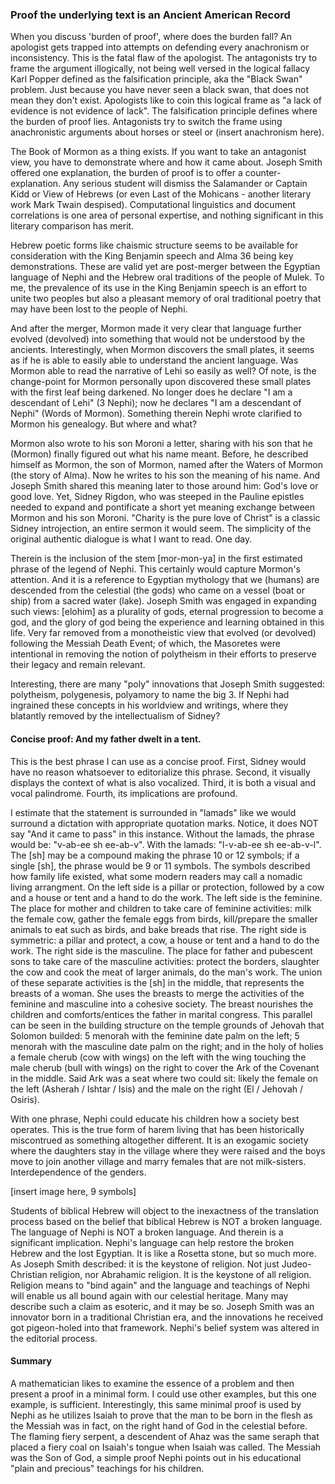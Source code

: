 ### Proof the underlying text is an Ancient American Record 

When you discuss 'burden of proof', where does the burden fall?  An apologist gets trapped into attempts on defending every anachronism or inconsistency.  This is the fatal flaw of the apologist.  The antagonists try to frame the argument illogically, not being well versed in the logical fallacy Karl Popper defined as the falsification principle, aka the "Black Swan" problem.  Just because you have never seen a black swan, that does not mean they don't exist. Apologists like to coin this logical frame as "a lack of evidence is not evidence of lack".   The falsification principle defines where the burden of proof lies.  Antagonists try to switch the frame using anachronistic arguments about horses or steel or (insert anachronism here).

The Book of Mormon as a thing exists.  If you want to take an antagonist view, you have to demonstrate where and how it came about.  Joseph Smith offered one explanation, the burden of proof is to offer a counter-explanation.  Any serious student will dismiss the Salamander or Captain Kidd or View of Hebrews (or even Last of the Mohicans - another literary work Mark Twain despised).  Computational linguistics and document correlations is one area of personal expertise, and nothing significant in this literary comparison has merit.

Hebrew poetic forms like chaismic structure seems to be available for consideration with the King Benjamin speech and Alma 36 being key demonstrations.  These are valid yet are post-merger between the Egyptian language of Nephi and the Hebrew oral traditions of the people of Mulek.  To me, the prevalence of its use in the King Benjamin speech is an effort to unite two peoples but also a pleasant memory of oral traditional poetry that may have been lost to the people of Nephi.  

And after the merger, Mormon made it very clear that language further evolved (devolved) into something that would not be understood by the ancients.  Interestingly, when Mormon discovers the small plates, it seems as if he is able to easily able to understand the ancient language.  Was Mormon able to read the narrative of Lehi so easily as well?  Of note, is the change-point for Mormon personally upon discovered these small plates with the first leaf being darkened.  No longer does he declare "I am a descendant of Lehi" (3 Nephi); now he declares "I am a descendant of Nephi" (Words of Mormon).  Something therein Nephi wrote clarified to Mormon his genealogy.  But where and what?  

Mormon also wrote to his son Moroni a letter, sharing with his son that he (Mormon) finally figured out what his name meant.  Before, he described himself as Mormon, the son of Mormon, named after the Waters of Mormon (the story of Alma).  Now he writes to his son the meaning of his name.  And Joseph Smith shared this meaning later to those around him:  God's love or good love.  Yet, Sidney Rigdon, who was steeped in the Pauline epistles needed to expand and pontificate a short yet meaning exchange between Mormon and his son Moroni.  "Charity is the pure love of Christ" is a classic Sidney introjection, an entire sermon it would seem.  The simplicity of the original authentic dialogue is what I want to read.  One day.

Therein is the inclusion of the stem [mor-mon-ya] in the first estimated phrase of the legend of Nephi.  This certainly would capture Mormon's attention.  And it is a reference to Egyptian mythology that we (humans) are descended from the celestial (the gods) who came on a vessel (boat or ship) from a sacred water (lake).  Joseph Smith was engaged in expanding such views:  [elohim] as a plurality of gods, eternal progression to become a god, and the glory of god being the experience and learning obtained in this life.  Very far removed from a monotheistic view that evolved (or devolved) following the Messiah Death Event; of which, the Masoretes were intentional in removing the notion of polytheism in their efforts to preserve their legacy and remain relevant.

Interesting, there are many "poly" innovations that Joseph Smith suggested:  polytheism, polygenesis, polyamory to name the big 3.  If Nephi had ingrained these concepts in his worldview and writings, where they blatantly removed by the intellectualism of Sidney?

#### Concise proof:  And my father dwelt in a tent.
This is the best phrase I can use as a concise proof.  First, Sidney would have no reason whatsoever to editorialize this phrase.  Second, it visually displays the context of what is also vocalized.  Third, it is both a visual and vocal palindrome.  Fourth, its implications are profound.

I estimate that the statement is surrounded in "lamads" like we would surround a dictation with appropriate quotation marks.  Notice, it does NOT say "And it came to pass" in this instance.  Without the lamads, the phrase would be:  "v-ab-ee sh ee-ab-v".  With the lamads: "l-v-ab-ee sh ee-ab-v-l".  The [sh] may be a compound making the phrase 10 or 12 symbols; if a single [sh], the phrase would be 9 or 11 symbols.  The symbols described how family life existed, what some modern readers may call a nomadic living arrangment.  On the left side is a pillar or protection, followed by a cow and a house or tent and a hand to do the work.  The left side is the feminine.  The place for mother and children to take care of feminine activities:  milk the female cow, gather the female eggs from birds, kill/prepare the smaller animals to eat such as birds, and bake breads that rise.  The right side is symmetric:  a pillar and protect, a cow, a house or tent and a hand to do the work.  The right side is the masculine.  The place for father and pubescent sons to take care of the masculine activities:  protect the borders, slaughter the cow and cook the meat of larger animals, do the man's work.  The union of these separate activities is the [sh] in the middle, that represents the breasts of a woman.  She uses the breasts to merge the activities of the feminine and masculine into a cohesive society.  The breast nourishes the children and comforts/entices the father in marital congress.  This parallel can be seen in the building structure on the temple grounds of Jehovah that Solomon builded:  5 menorah with the feminine date palm on the left; 5 menorah with the masculine date palm on the right; and in the holy of holies a female cherub (cow with wings) on the left with the wing touching the male cherub (bull with wings) on the right to cover the Ark of the Covenant in the middle.  Said Ark was a seat where two could sit: likely the female on the left (Asherah / Ishtar / Isis) and the male on the right (El / Jehovah / Osiris).  

With one phrase, Nephi could educate his children how a society best operates.  This is the true form of harem living that has been historically miscontrued as something altogether different.  It is an exogamic society where the daughters stay in the village where they were raised and the boys move to join another village and marry females that are not milk-sisters.  Interdependence of the genders.

[insert image here, 9 symbols]

Students of biblical Hebrew will object to the inexactness of the translation process based on the belief that biblical Hebrew is NOT a broken language.  The language of Nephi is NOT a broken language.  And therein is a significant implication.  Nephi's language can help restore the broken Hebrew and the lost Egyptian.  It is like a Rosetta stone, but so much more.  As Joseph Smith described:  it is the keystone of religion.  Not just Judeo-Christian religion, nor Abrahamic religion.  It is the keystone of all religion.  Religion means to "bind again" and the language and teachings of Nephi will enable us all bound again with our celestial heritage.  Many may describe such a claim as esoteric, and it may be so.  Joseph Smith was an innovator born in a traditional Christian era, and the innovations he received got pigeon-holed into that framework.  Nephi's belief system was altered in the editorial process.

#### Summary
A mathematician likes to examine the essence of a problem and then present a proof in a minimal form.  I could use other examples, but this one example, is sufficient.  Interestingly, this same minimal proof is used by Nephi as he utilizes Isaiah to prove that the man to be born in the flesh as the Messiah was in fact, on the right hand of God in the celestial before.  The flaming fiery serpent, a descendent of Ahaz was the same seraph that placed a fiery coal on Isaiah's tongue when Isaiah was called.  The Messiah was the Son of God, a simple proof Nephi points out in his educational "plain and precious" teachings for his children.








